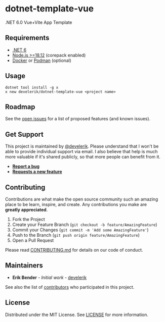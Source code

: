 # dotnet-template-vue

.NET 6.0 Vue+Vite App Template

## Requirements

- [.NET 6](https://dotnet.microsoft.com/en-us/download/dotnet/6.0)
- [Node.js >=18.12](https://nodejs.org/en/download) (corepack enabled)
- [Docker](https://www.docker.com) or [Podman](https://podman.io) (optional)

## Usage

```shell
dotnet tool install -g x
x new develerik/dotnet-template-vue <project name>
```

## Roadmap

See the [open issues](https://github.com/develerik/dotnet-template-vue/issues) for a list of
proposed features (and known issues).

## Get Support

This project is maintained by [@develerik](https://github.com/develerik). Please understand that I
won't be able to provide individual support via email. I also believe that help is much more
valuable if it's shared publicly, so that more people can benefit from it.

- [**Report a bug**](https://github.com/develerik/dotnet-template-vue/issues/new)
- [**Requests a new feature**](https://github.com/develerik/dotnet-template-vue/issues/new)

## Contributing

Contributions are what make the open source community such an amazing place to be learn, inspire,
and create. Any contributions you make are **greatly appreciated**.

1. Fork the Project
2. Create your Feature Branch (`git checkout -b feature/AmazingFeature`)
3. Commit your Changes (`git commit -m 'Add some AmazingFeature'`)
4. Push to the Branch (`git push origin feature/AmazingFeature`)
5. Open a Pull Request

Please read [CONTRIBUTING.md](CONTRIBUTING.md) for details on our code of conduct.

## Maintainers

- **Erik Bender** - *Initial work* - [develerik](https://github.com/develerik)

See also the list of [contributors](https://github.com/develerik/dotnet-template-vue/graphs/contributors)
who participated in this project.

## License

Distributed under the MIT License. See [LICENSE](LICENSE) for more information.
